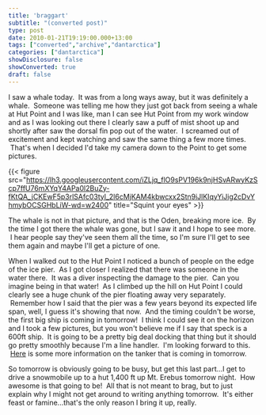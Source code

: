 ```yaml
---
title: 'braggart'
subtitle: "(converted post)"
type: post
date: 2010-01-21T19:19:00.000+13:00
tags: ["converted","archive","dantarctica"]
categories: ["dantarctica"]
showDisclosure: false
showConverted: true
draft: false
---
```


I saw a whale today.  It was from a long ways away, but it was definitely a whale.  Someone was telling me how they just got back from seeing a whale at Hut Point and I was like, man I can see Hut Point from my work window and as I was looking out there I clearly saw a puff of mist shoot up and shortly after saw the dorsal fin pop out of the water.  I screamed out of excitement and kept watching and saw the same thing a few more times.  That's when I decided I'd take my camera down to the Point to get some pictures.  

{{< figure src="https://lh3.googleusercontent.com/iZLjq_flO9sPV196k9njHSvARwyKzScp7ffU76mXYqY4APa0l2BuZy-fKtQA_jCKEwF5p3rlSAfc03tyl_2l6cMjKAM4kbwcxx2Stn9iJlKIqyYiJig2cDvYhmybOCSGHbLiW-wd=w2400" title="Squint your eyes" >}}


The whale is not in that picture, and that is the Oden, breaking more ice.  By the time I got there the whale was gone, but I saw it and I hope to see more.  I hear people say they've seen them all the time, so I'm sure I'll get to see them again and maybe I'll get a picture of one.  
  
When I walked out to the Hut Point I noticed a bunch of people on the edge of the ice pier.  As I got closer I realized that there was someone in the water there.  It was a diver inspecting the damage to the pier.  Can you imagine being in that water!  As I climbed up the hill on Hut Point I could clearly see a huge chunk of the pier floating away very separately.  Remember how I said that the pier was a few years beyond its expected life span, well, I guess it's showing that now.  And the timing couldn't be worse, the first big ship is coming in tomorrow!  I think I could see it on the horizon and I took a few pictures, but you won't believe me if I say that speck is a 600ft ship.  It is going to be a pretty big deal docking that thing but it should go pretty smoothly because I'm a line handler.  I'm looking forward to this.  [Here](http://www.msc.navy.mil/inventory/ships.asp?ship=20) is some more information on the tanker that is coming in tomorrow.  
  
So tomorrow is obviously going to be busy, but get this last part...I get to drive a snowmobile up to a hut 1,400 ft up Mt. Erebus tomorrow night.  How awesome is that going to be!  All that is not meant to brag, but to just explain why I might not get around to writing anything tomorrow.  It's either feast or famine...that's the only reason I bring it up, really.